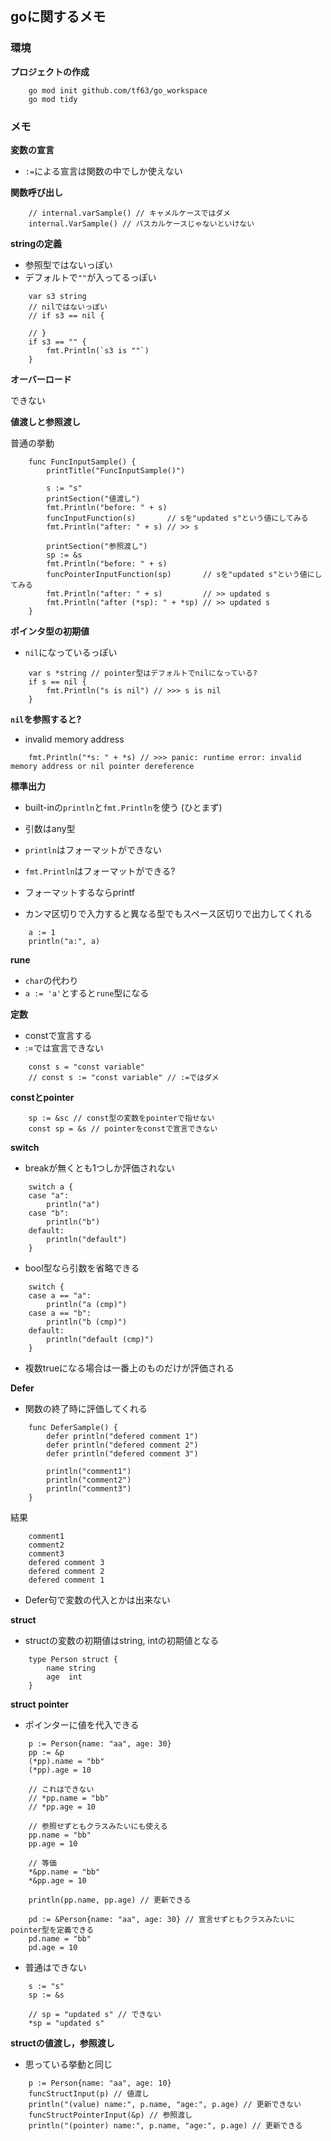 ## goに関するメモ

### 環境
**プロジェクトの作成**
```
    go mod init github.com/tf63/go_workspace
    go mod tidy
```

### メモ

**変数の宣言**
- `:=`による宣言は関数の中でしか使えない

**関数呼び出し**
```
	// internal.varSample() // キャメルケースではダメ
	internal.VarSample() // パスカルケースじゃないといけない
```

**stringの定義**
- 参照型ではないっぽい
- デフォルトで`""`が入ってるっぽい
```
	var s3 string
	// nilではないっぽい
	// if s3 == nil {

	// }
	if s3 == "" {
		fmt.Println(`s3 is ""`)
	}
```

**オーバーロード**

できない

**値渡しと参照渡し**

普通の挙動
```
    func FuncInputSample() {
        printTitle("FuncInputSample()")

        s := "s"
        printSection("値渡し")
        fmt.Println("before: " + s)
        funcInputFunction(s)       // sを"updated s"という値にしてみる
        fmt.Println("after: " + s) // >> s

        printSection("参照渡し")
        sp := &s
        fmt.Println("before: " + s)
        funcPointerInputFunction(sp)       // sを"updated s"という値にしてみる
        fmt.Println("after: " + s)         // >> updated s
        fmt.Println("after (*sp): " + *sp) // >> updated s
    }
```

**ポインタ型の初期値**
- `nil`になっているっぽい
```
	var s *string // pointer型はデフォルトでnilになっている?
	if s == nil {
		fmt.Println("s is nil") // >>> s is nil
	}
```

**`nil`を参照すると?**
- invalid memory address
```
    fmt.Println("*s: " + *s) // >>> panic: runtime error: invalid memory address or nil pointer dereference
```

**標準出力**
- built-inの`println`と`fmt.Println`を使う (ひとまず)
- 引数はany型

- `println`はフォーマットができない
- `fmt.Println`はフォーマットができる?
- フォーマットするならprintf

- カンマ区切りで入力すると異なる型でもスペース区切りで出力してくれる
```
    a := 1
    println("a:", a)
```

**rune**
- `char`の代わり
- `a := 'a'`とすると`rune`型になる

**定数**
- constで宣言する
- :=では宣言できない
```
	const s = "const variable"
	// const s := "const variable" // :=ではダメ
```

**constとpointer**
```
	sp := &sc // const型の変数をpointerで指せない
	const sp = &s // pointerをconstで宣言できない
```

**switch**
- breakが無くとも1つしか評価されない
```
	switch a {
	case "a":
		println("a")
	case "b":
		println("b")
	default:
		println("default")
	}
```

- bool型なら引数を省略できる
```
	switch {
	case a == "a":
		println("a (cmp)")
	case a == "b":
		println("b (cmp)")
	default:
		println("default (cmp)")
	}
```

- 複数trueになる場合は一番上のものだけが評価される

**Defer**
- 関数の終了時に評価してくれる

```
    func DeferSample() {
        defer println("defered comment 1")
        defer println("defered comment 2")
        defer println("defered comment 3")

        println("comment1")
        println("comment2")
        println("comment3")
    }
```

結果
```
    comment1
    comment2
    comment3
    defered comment 3
    defered comment 2
    defered comment 1
```

- Defer句で変数の代入とかは出来ない

**struct**
- structの変数の初期値はstring, intの初期値となる
```
    type Person struct {
        name string
        age  int
    }
```

**struct pointer**
- ポインターに値を代入できる
```
	p := Person{name: "aa", age: 30}
	pp := &p
	(*pp).name = "bb"
	(*pp).age = 10

	// これはできない
	// *pp.name = "bb"
	// *pp.age = 10

	// 参照せずともクラスみたいにも使える
	pp.name = "bb"
	pp.age = 10

	// 等価
	*&pp.name = "bb"
	*&pp.age = 10

	println(pp.name, pp.age) // 更新できる

	pd := &Person{name: "aa", age: 30} // 宣言せずともクラスみたいにpointer型を定義できる
	pd.name = "bb"
	pd.age = 10
```
- 普通はできない
```
	s := "s"
	sp := &s

	// sp = "updated s" // できない
	*sp = "updated s"
```

**structの値渡し，参照渡し**
- 思っている挙動と同じ
```
	p := Person{name: "aa", age: 10}
	funcStructInput(p) // 値渡し
	println("(value) name:", p.name, "age:", p.age) // 更新できない
	funcStructPointerInput(&p) // 参照渡し
	println("(pointer) name:", p.name, "age:", p.age) // 更新できる
```